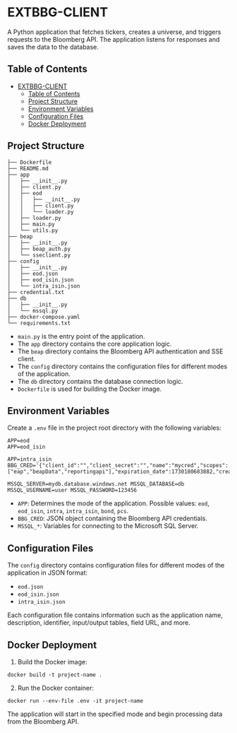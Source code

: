 # EXTBBG-CLIENT

A Python application that fetches tickers, creates a universe, and triggers requests to the Bloomberg API. The application listens for responses and saves the data to the database.

## Table of Contents

- [EXTBBG-CLIENT](#extbbg-client)
  - [Table of Contents](#table-of-contents)
  - [Project Structure](#project-structure)
  - [Environment Variables](#environment-variables)
  - [Configuration Files](#configuration-files)
  - [Docker Deployment](#docker-deployment)

## Project Structure
```
├── Dockerfile
├── README.md
├── app
│   ├── __init__.py
│   ├── client.py
│   ├── eod
│   │   ├── __init__.py
│   │   ├── client.py
│   │   └── loader.py
│   ├── loader.py
│   ├── main.py
│   └── utils.py
├── beap
│   ├── __init__.py
│   ├── beap_auth.py
│   └── sseclient.py
├── config
│   ├── __init__.py
│   ├── eod.json
│   ├── eod_isin.json
│   └── intra_isin.json
├── credential.txt
├── db
│   ├── __init__.py
│   └── mssql.py
├── docker-compose.yaml
└── requirements.txt
```

- `main.py` is the entry point of the application.
- The `app` directory contains the core application logic.
- The `beap` directory contains the Bloomberg API authentication and SSE client.
- The `config` directory contains the configuration files for different modes of the application.
- The `db` directory contains the database connection logic.
- `Dockerfile` is used for building the Docker image.

## Environment Variables

Create a `.env` file in the project root directory with the following variables:

```
APP=eod
APP=eod_isin

APP=intra_isin
BBG_CRED='{"client_id":"","client_secret":"","name":"mycred","scopes":["eap","beapData","reportingapi"],"expiration_date":1730180683882,"created_date":1682747083882}'

MSSQL_SERVER=mydb.database.windows.net MSSQL_DATABASE=db MSSQL_USERNAME=user MSSQL_PASSWORD=123456
```

- `APP`: Determines the mode of the application. Possible values: `eod`, `eod_isin`, `intra`, `intra_isin`, `bond`, `pcs`.
- `BBG_CRED`: JSON object containing the Bloomberg API credentials.
- `MSSQL_*`: Variables for connecting to the Microsoft SQL Server.

## Configuration Files

The `config` directory contains configuration files for different modes of the application in JSON format:

- `eod.json`
- `eod_isin.json`
- `intra_isin.json`

Each configuration file contains information such as the application name, description, identifier, input/output tables, field URL, and more.

## Docker Deployment

1. Build the Docker image:

```
docker build -t project-name .
```

2. Run the Docker container:
   
```
docker run --env-file .env -it project-name
```

The application will start in the specified mode and begin processing data from the Bloomberg API.